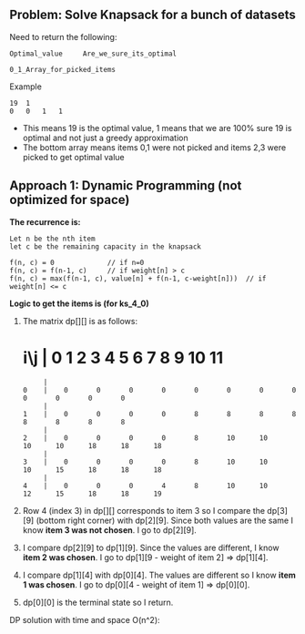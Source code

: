 
## Problem: Solve Knapsack for a bunch of datasets

Need to return the following:

    Optimal_value     Are_we_sure_its_optimal

    0_1_Array_for_picked_items

Example

    19  1
    0   0   1   1
    
- This means 19 is the optimal value, 1 means that we are 100% sure 19 is optimal and not just a greedy approximation
- The bottom array means items 0,1 were not picked and items 2,3 were picked to get optimal value


## Approach 1: Dynamic Programming (not optimized for space)

**The recurrence is:**

    Let n be the nth item 
    let c be the remaining capacity in the knapsack

    f(n, c) = 0             // if n=0
    f(n, c) = f(n-1, c)     // if weight[n] > c
    f(n, c) = max(f(n-1, c), value[n] + f(n-1, c-weight[n]))  // if weight[n] <= c

**Logic to get the items is (for ks_4_0)**

1. The matrix dp[][] is as follows:

      i\j   |    0       1       2       3       4       5       6       7       8       9       10      11    
    ========================================================================================================
            |
       0    |    0       0       0       0       0       0       0       0       0       0       0       0
            |
       1    |    0       0       0       0       8       8       8       8       8       8       8       8
            |
       2    |    0       0       0       0       8       10      10      10      10      18      18      18
            |
       3    |    0       0       0       0       8       10      10      10      15      18      18      18
            |
       4    |    0       0       0       4       8       10      10      12      15      18      18      19

2. Row 4 (index 3) in dp[][] corresponds to item 3 so I compare the dp[3][9] (bottom right corner) with dp[2][9]. Since both values are the same I know **item 3 was not chosen**. I go to dp[2][9].
3. I compare dp[2][9] to dp[1][9]. Since the values are different, I know **item 2 was chosen**. I go to dp[1][9 - weight of item 2] => dp[1][4].
4. I compare dp[1][4] with dp[0][4]. The values are different so I know **item 1 was chosen**. I go to dp[0][4 - weight of item 1] => dp[0][0].
5. dp[0][0] is the terminal state so I return.


DP solution with time and space O(n^2):


